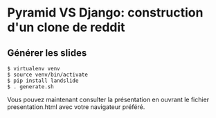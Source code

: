 # Pyramid VS Django: construction d'un clone de reddit

## Générer les slides

    $ virtualenv venv
    $ source venv/bin/activate
    $ pip install landslide
    $ . generate.sh

Vous pouvez maintenant consulter la présentation en ouvrant le fichier presentation.html avec votre navigateur préféré.